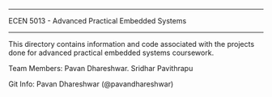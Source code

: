 ----------------------------------------------------------------

ECEN 5013 - Advanced Practical Embedded Systems

----------------------------------------------------------------

This directory contains information and code associated with the
projects done for advanced practical embedded systems coursework.


Team Members:
Pavan Dhareshwar.
Sridhar Pavithrapu

Git Info:
Pavan Dhareshwar (@pavandhareshwar)
